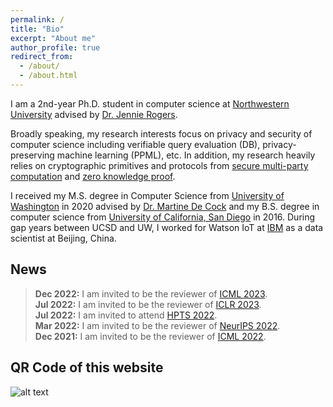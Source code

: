 ```yaml
---
permalink: /
title: "Bio"
excerpt: "About me"
author_profile: true
redirect_from: 
  - /about/
  - /about.html
---
```


I am a 2nd-year Ph.D. student in computer science at [Northwestern University](https://www.mccormick.northwestern.edu/computer-science/people/phd-students/l-r.html) advised by [Dr. Jennie Rogers](http://users.eecs.northwestern.edu/~jennie/).

Broadly speaking, my research interests focus on privacy and security of computer science including verifiable query evaluation (DB), privacy-preserving machine learning (PPML), etc. In addition, my research heavily relies on cryptographic primitives and protocols from [secure multi-party computation](https://en.wikipedia.org/wiki/Secure_multi-party_computation) and [zero knowledge proof](https://en.wikipedia.org/wiki/Zero-knowledge_proof).

I received my M.S. degree in Computer Science from [University of Washington](http://www.washington.edu) in 2020 advised by [Dr. Martine De Cock](http://faculty.washington.edu/mdecock/) and my B.S. degree in computer science from [University of California, San Diego](https://cse.ucsd.edu) in 2016. During gap years between UCSD and UW, I worked for Watson IoT at [IBM](https://www.ibm.com/) as a data scientist at Beijing, China.

## **News**

> **Dec 2022:** I am invited to be the reviewer of [ICML 2023](https://icml.cc/). <br />
> **Jul 2022:** I am invited to be the reviewer of [ICLR 2023](https://iclr.cc). <br />
> **Jul 2022:** I am invited to attend [HPTS 2022](http://www.hpts.ws). <br />
> **Mar 2022:** I am invited to be the reviewer of [NeurIPS 2022](https://neurips.cc). <br />
> **Dec 2021:** I am invited to be the reviewer of [ICML 2022](https://icml.cc/).

## **QR Code of this website**

![alt text](https://xilinggrantli.github.io/images/QR_Code.png)